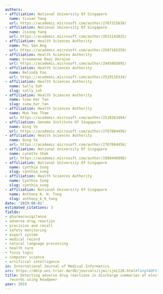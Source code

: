 ```yaml
---
authors:
- affiliation: National University Of Singapore
  name: Yixuan Tang
  url: https://academic.microsoft.com/author/2767315638/
- affiliation: National University Of Singapore
  name: Jisong Yang
  url: https://academic.microsoft.com/author/2631141025/
- affiliation: Health Sciences Authority
  name: Pei San Ang
  url: https://academic.microsoft.com/author/2507165359/
- affiliation: Health Sciences Authority
  name: Sreemanee Raaj Dorajoo
  url: https://academic.microsoft.com/author/2945803895/
- affiliation: Health Sciences Authority
  name: Belinda Foo
  url: https://academic.microsoft.com/author/2529116334/
- affiliation: Health Sciences Authority
  name: Sally Soh
  slug: sally_soh
- affiliation: Health Sciences Authority
  name: Siew Har Tan
  slug: siew_har_tan
- affiliation: Health Sciences Authority
  name: Mun Yee Tham
  url: https://academic.microsoft.com/author/2528363494/
- affiliation: Genome Institute Of Singapore
  name: Qing Ye
  url: https://academic.microsoft.com/author/2767884456/
- affiliation: Health Sciences Authority
  name: Qing Ye
  url: https://academic.microsoft.com/author/2767884456/
- affiliation: National University Of Singapore
  name: Lynette Shek
  url: https://academic.microsoft.com/author/1988446998/
- affiliation: National University Of Singapore
  name: Cynthia Sung
  slug: cynthia_sung
- affiliation: Health Sciences Authority
  name: Cynthia Sung
  slug: cynthia_sung
- affiliation: National University Of Singapore
  name: Anthony K. H. Tung
  slug: anthony_k_h_tung
date: '2019-08-01'
estimated_citations: 3
fields:
- pharmacovigilance
- adverse drug reaction
- precision and recall
- safety monitoring
- expert system
- medical record
- natural language processing
- health care
- fuzzy logic
- computer science
- artificial intelligence
in: International Journal of Medical Informatics
src: https://dblp.uni-trier.de/db/journals/ijmi/ijmi128.html#TangYADFSTTYSST19
title: Detecting adverse drug reactions in discharge summaries of electronic medical
  records using Readpeer
year: 2019
---
```


